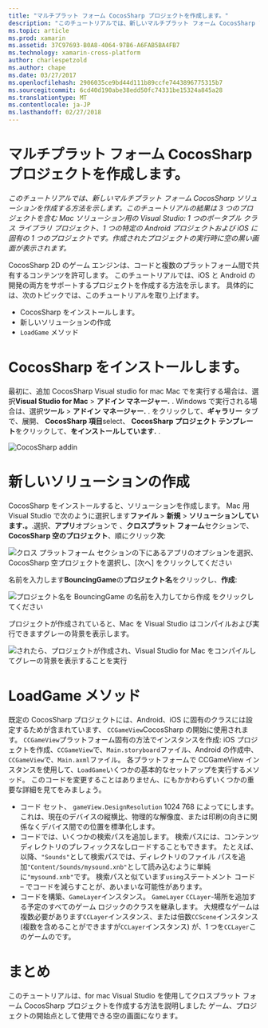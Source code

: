 ```yaml
---
title: "マルチプラット フォーム CocosSharp プロジェクトを作成します。"
description: "このチュートリアルでは、新しいマルチプラット フォーム CocosSharp ソリューションを作成する方法を示します。 このチュートリアルの結果は 3 つのプロジェクトを含む Mac ソリューション用の Visual Studio: 1 つのポータブル クラス ライブラリ プロジェクト、1 つの特定の Android プロジェクトおよび iOS に固有の 1 つのプロジェクトです。 作成されたプロジェクトの実行時に空の黒い画面が表示されます。"
ms.topic: article
ms.prod: xamarin
ms.assetid: 37C97693-B0A8-4064-97B6-A6FAB5BA4FB7
ms.technology: xamarin-cross-platform
author: charlespetzold
ms.author: chape
ms.date: 03/27/2017
ms.openlocfilehash: 2906035ce9bd44d111b89ccfe7443896775315b7
ms.sourcegitcommit: 6cd40d190abe38edd50fc74331be15324a845a28
ms.translationtype: MT
ms.contentlocale: ja-JP
ms.lasthandoff: 02/27/2018
---
```

# <a name="creating-a-multi-platform-cocossharp-project"></a>マルチプラット フォーム CocosSharp プロジェクトを作成します。

_このチュートリアルでは、新しいマルチプラット フォーム CocosSharp ソリューションを作成する方法を示します。このチュートリアルの結果は 3 つのプロジェクトを含む Mac ソリューション用の Visual Studio: 1 つのポータブル クラス ライブラリ プロジェクト、1 つの特定の Android プロジェクトおよび iOS に固有の 1 つのプロジェクトです。作成されたプロジェクトの実行時に空の黒い画面が表示されます。_

CocosSharp 2D のゲーム エンジンは、コードと複数のプラットフォーム間で共有するコンテンツを許可します。 このチュートリアルでは、iOS と Android の開発の両方をサポートするプロジェクトを作成する方法を示します。 具体的には、次のトピックでは、このチュートリアルを取り上げます。

 - CocosSharp をインストールします。
 - 新しいソリューションの作成
 - `LoadGame` メソッド

# <a name="installing-cocossharp"></a>CocosSharp をインストールします。

最初に、追加 CocosSharp Visual studio for mac Mac でを実行する場合は、選択**Visual Studio for Mac** > **アドイン マネージャー.** . Windows で実行される場合は、選択**ツール** > **アドイン マネージャー.** . をクリックして、**ギャラリー**  タブで、展開、 **CocosSharp 項目**select、 **CocosSharp プロジェクト テンプレート**をクリックして、**をインストールしています.** .

![CocosSharp addin](part1-images/xamarinstudioaddinsmac.png "")

# <a name="creating-a-new-solution"></a>新しいソリューションの作成

CocosSharp をインストールすると、ソリューションを作成します。 Mac 用 Visual Studio で次のように選択します**ファイル** > **新規** > **ソリューションしています.。**.選択、**アプリ**オプションで 、**クロスプラット フォーム**セクションで、 **CocosSharp 空のプロジェクト**、順にクリック**次**:

![](part1-images/image1.png "クロス プラットフォーム セクションの下にあるアプリのオプションを選択、CocosSharp 空プロジェクトを選択し、[次へ] をクリックしてください")

名前を入力します**BouncingGame**の**プロジェクト名**をクリックし、**作成**:

![](part1-images/image2.png "プロジェクト名を BouncingGame の名前を入力してから作成 をクリックしてください")

プロジェクトが作成されていると、Mac を Visual Studio はコンパイルおよび実行できますグレーの背景を表示します。 

![](part1-images/image3.png "されたら、プロジェクトが作成され、Visual Studio for Mac をコンパイルしてグレーの背景を表示することを実行")


# <a name="loadgame-method"></a>LoadGame メソッド

既定の CocosSharp プロジェクトには、Android、iOS に固有のクラスには設定するためが含まれています、 `CCGameView`CocosSharp の開始に使用されます。 `CCGameView`プラットフォーム固有の方法でインスタンスを作成: iOS プロジェクトを作成、`CCGameView`で、`Main.storyboard`ファイル、Android の作成中、`CCGameView`で、`Main.axml`ファイル。 各プラットフォームで CCGameView インスタンスを使用して、`LoadGame`いくつかの基本的なセットアップを実行するメソッド。 このコードを変更することはありません、にもかかわらずいくつかの重要な詳細を見てをみましょう。

 - コード セット、 `gameView.DesignResolution` 1024 768 によってにします。 これは、現在のデバイスの縦横比、物理的な解像度、または印刷の向きに関係なくデバイス間での位置を標準化します。 
 - コードでは、いくつかの検索パスを追加します。 検索パスには、コンテンツ ディレクトリのプレフィックスなしロードすることもできます。 たとえば、以降、`"Sounds"`として検索パスでは、ディレクトリのファイル パスを追加`"Content/Sounds/mysound.xnb"`として読み込むように単純に`"mysound.xnb"`です。 検索パスと似ています`using`ステートメント コード – でコードを減らすことが、あいまいな可能性があります。
 - コードを構築、`GameLayer`インスタンス。 `GameLayer` `CCLayer`-場所を追加する予定のすべてのゲーム ロジックのクラスを継承します。 大規模なゲームは複数必要があります`CCLayer`インスタンス、または倍数`CCScene`インスタンス (複数を含めることができますが`CCLayer`インスタンス) が、1 つを`CCLayer`このゲームのです。

#  <a name="summary"></a>まとめ

このチュートリアルは、for mac Visual Studio を使用してクロスプラット フォーム CocosSharp プロジェクトを作成する方法を説明しました ゲーム、プロジェクトの開始点として使用できる空の画面になります。